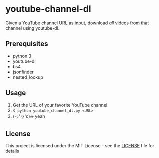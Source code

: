 # youtube-channel-dl
Given a YouTube channel URL as input, download *all* videos from that channel using youtube-dl.

## Prerequisites
- python 3
- youtube-dl
- bs4
- jsonfinder
- nested_lookup

## Usage
1. Get the URL of your favorite YouTube channel.
2. `$ python youtube_channel_dl.py <URL>`
3. (っ'ヮ'c)☕️ yeah

## License
This project is licensed under the MIT License - see the [LICENSE](LICENSE) file for details
